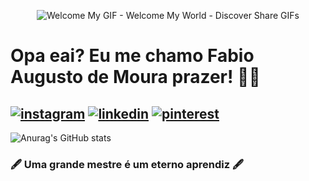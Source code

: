 <div align="center">
  
  ![Welcome My GIF - Welcome My World - Discover   Share GIFs](https://github.com/FabioMourahn/FabioMourahn/assets/142456922/5925e7cc-b30a-4850-a6b2-3fa586d9959d)

</div>

# **Opa eai? Eu me chamo Fabio Augusto de Moura prazer!** 🧑‍🎓 

[![instagram](https://img.shields.io/badge/Instagram-E4405F?style=for-the-badge&logo=instagram&logoColor=white)](https://instagram.com/fabiomourahn/)
[![linkedin](https://img.shields.io/badge/LinkedIn-0077B5?style=for-the-badge&logo=linkedin&logoColor=white)](https://linkedin.com/fabiomoura/)
[![pinterest](https://img.shields.io/badge/Pinterest-%23E60023.svg?&style=for-the-badge&logo=Pinterest&logoColor=white)](https://br.pinterest.com/FabioMourahn/)
----------------------------------------------------------------------
![Anurag's GitHub stats](https://github-readme-stats.vercel.app/api?username=Fabiomourahn&show_icons=true&theme=tokyonight)

### 🖋️ Uma grande mestre é um eterno aprendiz 🖋️

